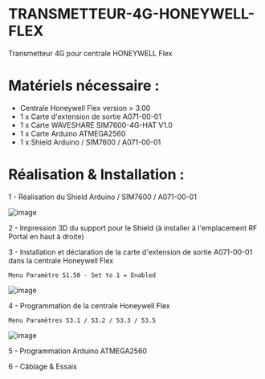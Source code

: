# TRANSMETTEUR-4G-HONEYWELL-FLEX
Transmetteur 4G pour centrale HONEYWELL Flex

# Matériels nécessaire :

- Centrale Honeywell Flex version > 3.00
- 1 x Carte d'extension de sortie A071-00-01
- 1 x Carte WAVESHARE SIM7600-4G-HAT V1.0
- 1 x Carte Arduino ATMEGA2560
- 1 x Shield Arduino / SIM7600 / A071-00-01


# Réalisation & Installation :

1 - Réalisation du Shield Arduino / SIM7600 / A071-00-01

![image](https://user-images.githubusercontent.com/57842257/141687708-a3c436a0-fec5-4def-9851-39ef407e2c49.png)

2 - Impression 3D du support pour le Shield (à installer à l'emplacement RF Portal en haut à droite)

3 - Installation et déclaration de la carte d'extension de sortie A071-00-01 dans la centrale Honeywell Flex

    Menu Paramètre 51.50 - Set to 1 = Enabled
    
 ![image](https://user-images.githubusercontent.com/57842257/141687645-be053fe3-7756-4b69-ae5b-1fec8430213d.png)



4 - Programmation de la centrale Honeywell Flex

    Menu Paramètres 53.1 / 53.2 / 53.3 / 53.5

![image](https://user-images.githubusercontent.com/57842257/141687429-884b2506-db3f-4f36-8aa9-9f176770c341.png)


5 - Programmation Arduino ATMEGA2560

6 - Câblage & Essais


